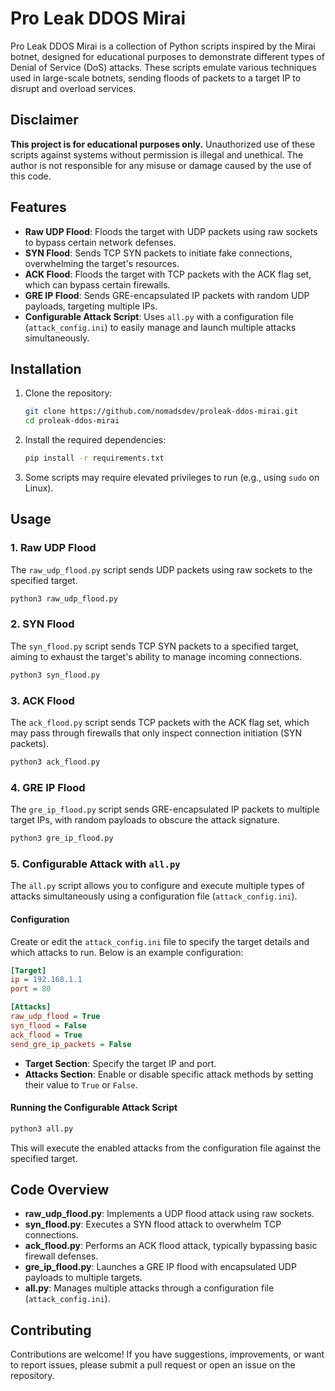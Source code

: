 # Pro Leak DDOS Mirai

Pro Leak DDOS Mirai is a collection of Python scripts inspired by the Mirai botnet, designed for educational purposes to demonstrate different types of Denial of Service (DoS) attacks. These scripts emulate various techniques used in large-scale botnets, sending floods of packets to a target IP to disrupt and overload services.

## Disclaimer

**This project is for educational purposes only.** Unauthorized use of these scripts against systems without permission is illegal and unethical. The author is not responsible for any misuse or damage caused by the use of this code.

## Features

- **Raw UDP Flood**: Floods the target with UDP packets using raw sockets to bypass certain network defenses.
- **SYN Flood**: Sends TCP SYN packets to initiate fake connections, overwhelming the target's resources.
- **ACK Flood**: Floods the target with TCP packets with the ACK flag set, which can bypass certain firewalls.
- **GRE IP Flood**: Sends GRE-encapsulated IP packets with random UDP payloads, targeting multiple IPs.
- **Configurable Attack Script**: Uses `all.py` with a configuration file (`attack_config.ini`) to easily manage and launch multiple attacks simultaneously.

## Installation

1. Clone the repository:

   ```bash
   git clone https://github.com/nomadsdev/proleak-ddos-mirai.git
   cd proleak-ddos-mirai
   ```

2. Install the required dependencies:

   ```bash
   pip install -r requirements.txt
   ```

3. Some scripts may require elevated privileges to run (e.g., using `sudo` on Linux).

## Usage

### 1. Raw UDP Flood

The `raw_udp_flood.py` script sends UDP packets using raw sockets to the specified target.

```bash
python3 raw_udp_flood.py
```

### 2. SYN Flood

The `syn_flood.py` script sends TCP SYN packets to a specified target, aiming to exhaust the target's ability to manage incoming connections.

```bash
python3 syn_flood.py
```

### 3. ACK Flood

The `ack_flood.py` script sends TCP packets with the ACK flag set, which may pass through firewalls that only inspect connection initiation (SYN packets).

```bash
python3 ack_flood.py
```

### 4. GRE IP Flood

The `gre_ip_flood.py` script sends GRE-encapsulated IP packets to multiple target IPs, with random payloads to obscure the attack signature.

```bash
python3 gre_ip_flood.py
```

### 5. Configurable Attack with `all.py`

The `all.py` script allows you to configure and execute multiple types of attacks simultaneously using a configuration file (`attack_config.ini`).

#### Configuration

Create or edit the `attack_config.ini` file to specify the target details and which attacks to run. Below is an example configuration:

```ini
[Target]
ip = 192.168.1.1
port = 80

[Attacks]
raw_udp_flood = True
syn_flood = False
ack_flood = True
send_gre_ip_packets = False
```

- **Target Section**: Specify the target IP and port.
- **Attacks Section**: Enable or disable specific attack methods by setting their value to `True` or `False`.

#### Running the Configurable Attack Script

```bash
python3 all.py
```

This will execute the enabled attacks from the configuration file against the specified target.

## Code Overview

- **raw_udp_flood.py**: Implements a UDP flood attack using raw sockets.
- **syn_flood.py**: Executes a SYN flood attack to overwhelm TCP connections.
- **ack_flood.py**: Performs an ACK flood attack, typically bypassing basic firewall defenses.
- **gre_ip_flood.py**: Launches a GRE IP flood with encapsulated UDP payloads to multiple targets.
- **all.py**: Manages multiple attacks through a configuration file (`attack_config.ini`).

## Contributing

Contributions are welcome! If you have suggestions, improvements, or want to report issues, please submit a pull request or open an issue on the repository.

